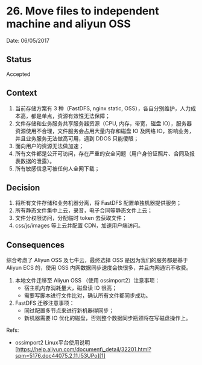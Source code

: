 # 26. Move files to independent machine and aliyun OSS

Date: 06/05/2017

## Status

Accepted

## Context

1. 当前存储方案有 3 种（FastDFS, nginx static, OSS），各自分别维护，人力成本高，都是单点，资源有效性无法保障；
2. 文件存储和业务服务共享服务器资源（CPU, 内存，带宽，磁盘 IO），服务器资源使用不合理，文件服务会占用大量内存和磁盘 IO 及网络 IO，影响业务，并且业务服务无法做高可用，遇到 DDOS 只能傻眼；
3. 面向用户的资源无法做加速；
4. 所有文件都是公开可访问，存在严重的安全问题（用户身份证照片、合同及报表数据的泄露）。
5. 所有敏感信息可被任何人全网下载；

## Decision

1. 将所有文件存储和业务机器分离，将 FastDFS 配置单独机器提供服务；
2. 所有静态文件集中上云，录音，电子合同等静态文件上云；
3. 文件分权限访问，分配临时 token 去获取文件；
4. css/js/images 等上云并配置 CDN，加速用户端访问。

## Consequences

综合考虑了 Aliyun OSS 及七牛云，最终选择 OSS 是因为我们的服务都是基于 Aliyun ECS 的，使用 OSS 内网数据同步速度会快很多，并且内网通讯不收费。

1. 本地文件迁移至 Aliyun OSS （使用 ossimport2）注意事项：
	* 宿主机内存消耗量大，磁盘读 IO 很高；
	* 需要写脚本进行文件比对，确认所有文件都同步成功。
2. FastDFS 迁移注意事项：
	* 同过配置多节点来进行新机器得同步；
	* 新机器需要 IO 优化的磁盘，否则整个数据同步瓶颈将在写磁盘操作上。

Refs:

* ossimport2 Linux平台使用说明 [https://help.aliyun.com/document\_detail/32201.html?spm=5176.doc44075.2.11.I53UPo][1]

[1]:	https://help.aliyun.com/document_detail/32201.html?spm=5176.doc44075.2.11.I53UPo